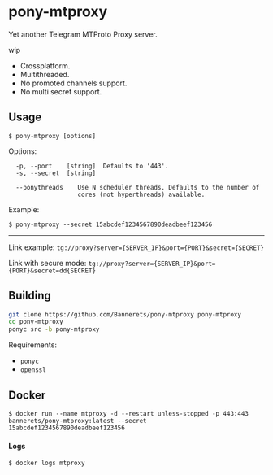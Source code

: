 # pony-mtproxy

Yet another Telegram MTProto Proxy server.

wip

- Crossplatform.
- Multithreaded.
- No promoted channels support.
- No multi secret support.

## Usage

```console
$ pony-mtproxy [options]
```

Options:

```
  -p, --port    [string]  Defaults to '443'.
  -s, --secret  [string]

  --ponythreads    Use N scheduler threads. Defaults to the number of
                   cores (not hyperthreads) available.
```

Example:

```console
$ pony-mtproxy --secret 15abcdef1234567890deadbeef123456
```

---

Link example: `tg://proxy?server={SERVER_IP}&port={PORT}&secret={SECRET}`

Link with secure mode: `tg://proxy?server={SERVER_IP}&port={PORT}&secret=dd{SECRET}`

## Building

```sh
git clone https://github.com/Bannerets/pony-mtproxy pony-mtproxy
cd pony-mtproxy
ponyc src -b pony-mtproxy
```

Requirements:

- `ponyc`
- `openssl`

## Docker

```console
$ docker run --name mtproxy -d --restart unless-stopped -p 443:443 bannerets/pony-mtproxy:latest --secret 15abcdef1234567890deadbeef123456
```

#### Logs

```console
$ docker logs mtproxy
```
